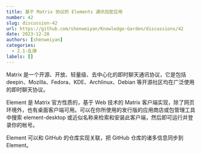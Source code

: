 ```yaml
---
title: 基于 Matrix 协议的 Elements 通讯加密应用
number: 42
slug: discussion-42
url: https://github.com/shenweiyan/Knowledge-Garden/discussions/42
date: 2023-12-28
authors: [shenweiyan]
categories: 
  - 2.1-乱弹
labels: []
---
```


Matrix 是一个开源、开放、轻量级、去中心化的即时聊天通讯协议，它是包括 deepin、Mozilla、Fedora、KDE、Archlinux、Debian 等开源社区均在广泛使用的即时聊天协议。

<!-- more -->

Element 是 Matrix 官方性质的，基于 Web 技术的 Matrix 客户端实现，除了网页环境外，也有桌面客户端可用。可以在你所使用的发行版的应用商店或包管理工具中搜索 element-desktop 或近似名称来检索和安装此客户端，然后即可运行并登录你的帐号。

Element 可以和 GitHub 的仓库实现关联，把 GitHub 仓库的诸多信息同步到 Element。

<script src="https://giscus.app/client.js"
	data-repo="shenweiyan/Knowledge-Garden"
	data-repo-id="R_kgDOKgxWlg"
	data-mapping="number"
	data-term="42"
	data-reactions-enabled="1"
	data-emit-metadata="0"
	data-input-position="bottom"
	data-theme="light"
	data-lang="zh-CN"
	crossorigin="anonymous"
	async>
</script>
